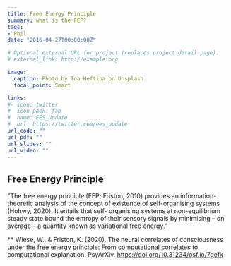 ```yaml
---
title: Free Energy Principle
summary: what is the FEP?
tags:
- Phil
date: "2016-04-27T00:00:00Z"

# Optional external URL for project (replaces project detail page).
# external_link: http://example.org

image:
  caption: Photo by Toa Heftiba on Unsplash
  focal_point: Smart

links:
#- icon: twitter
#  icon_pack: fab
#  name: EES_Update
#  url: https://twitter.com/ees_update
url_code: ""
url_pdf: ""
url_slides: ""
url_video: ""
---
```


## Free Energy Principle 

"The free energy principle (FEP; Friston, 2010) provides an information-theoretic analysis of the concept of existence of self-organising systems (Hohwy, 2020). It entails that self-
organising systems at non-equilibrium steady state bound the entropy of their sensory signals by minimising – on average – a quantity known as variational free energy." 

** Wiese, W., & Friston, K. (2020). The neural correlates of consciousness under the free energy principle: From computational correlates to computational explanation. PsyArXiv. https://doi.org/10.31234/osf.io/7gefk
